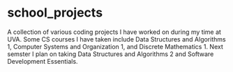 # school_projects
A collection of various coding projects I have worked on during my time at UVA.
Some CS courses I have taken include Data Structures and Algorithms 1, Computer Systems and Organization 1, and Discrete Mathematics 1.
Next semster I plan on taking Data Structures and Algorithms 2 and Software Development Essentials.
